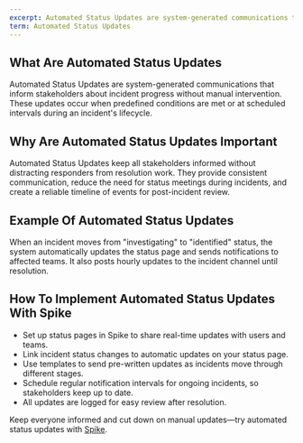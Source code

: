 ```yaml
---
excerpt: Automated Status Updates are system-generated communications that inform stakeholders about incident progress without manual intervention.
term: Automated Status Updates
---
```

## What Are Automated Status Updates

Automated Status Updates are system-generated communications that inform stakeholders about incident progress without manual intervention. These updates occur when predefined conditions are met or at scheduled intervals during an incident's lifecycle.

## Why Are Automated Status Updates Important

Automated Status Updates keep all stakeholders informed without distracting responders from resolution work. They provide consistent communication, reduce the need for status meetings during incidents, and create a reliable timeline of events for post-incident review.

## Example Of Automated Status Updates

When an incident moves from "investigating" to "identified" status, the system automatically updates the status page and sends notifications to affected teams. It also posts hourly updates to the incident channel until resolution.

## How To Implement Automated Status Updates With Spike

- Set up status pages in Spike to share real-time updates with users and teams.
- Link incident status changes to automatic updates on your status page.
- Use templates to send pre-written updates as incidents move through different stages.
- Schedule regular notification intervals for ongoing incidents, so stakeholders keep up to date.
- All updates are logged for easy review after resolution.

Keep everyone informed and cut down on manual updates—try automated status updates with [Spike](https://app.spike.sh/signup).